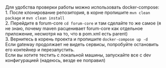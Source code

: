 Для удобства проверки работы можно использовать docker-compose:  
    1. После клонирование репозитория, в корне пропишите ```mvn clean package``` и ```mvn clean install```  
    2. Перейдите в forum-core ```cd forum-core``` и там сделайте то же самое (я не знаю, почему maven расценивает forum-core как отдельное приложение, несмотря на то, что в pom.xml есть parent)  
    3. Вернитесь в корень проекта и пропишите ```docker-compose up -d```  
Если gateway продолжает не видеть сервисы, попробуйте остановить его контейнер и перезапустить.  
Если вы хотите тестить с локальной машины, запускайте все c dev конфигурацией (надеюсь, везде ее поправил)  
